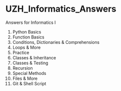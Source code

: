 # UZH_Informatics_Answers
Answers for Informatics I
1. Python Basics
2. Function Basics
3. Conditions, Dictionaries & Comprehensions
4. Loops & More
5. Practice
6. Classes & Inheritance
7. Classes & Testing
8. Recursion
9. Special Methods
10. Files & More
11. Git & Shell Script

